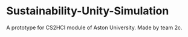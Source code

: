 # Sustainability-Unity-Simulation
A prototype for CS2HCI module of Aston University. Made by team 2c.
